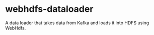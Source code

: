# webhdfs-dataloader
A data loader that takes data from Kafka and loads it into HDFS using WebHdfs.  
